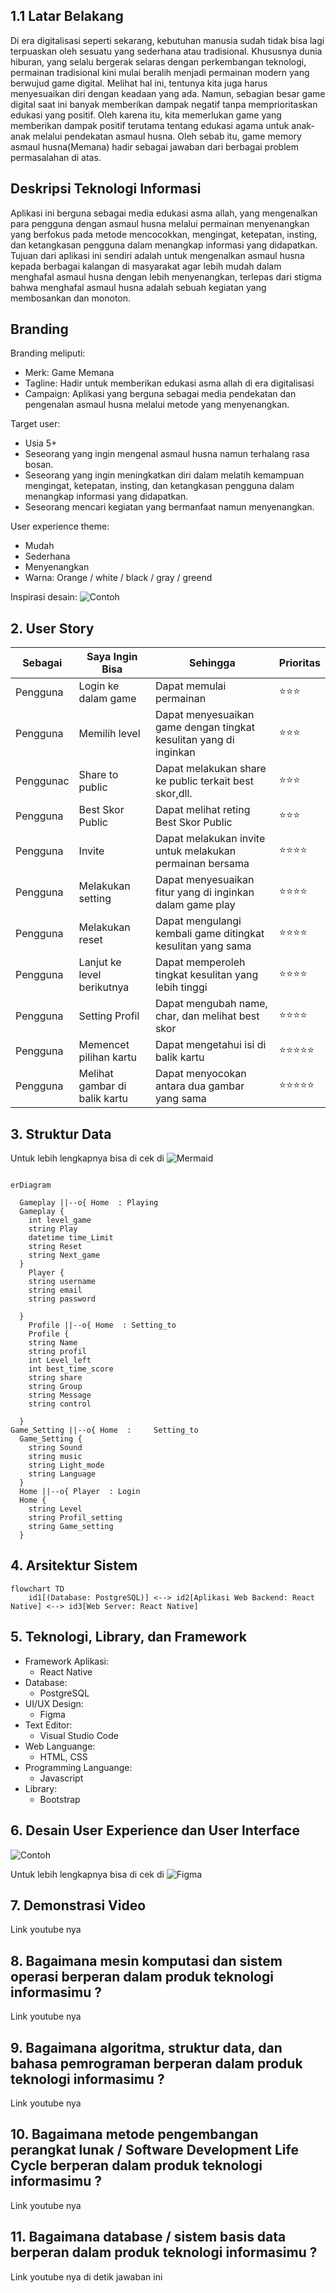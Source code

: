 ## 1.1	Latar Belakang
Di era digitalisasi seperti sekarang, kebutuhan manusia sudah tidak bisa lagi terpuaskan oleh sesuatu yang sederhana atau tradisional. Khususnya dunia hiburan, yang selalu bergerak selaras dengan perkembangan teknologi, permainan tradisional kini mulai beralih menjadi permainan modern yang berwujud game digital. Melihat hal ini, tentunya kita juga harus menyesuaikan diri dengan keadaan yang ada. Namun, sebagian besar game digital saat ini banyak memberikan dampak negatif tanpa memprioritaskan edukasi yang positif. Oleh karena itu, kita memerlukan game yang memberikan dampak positif terutama tentang edukasi agama untuk anak-anak melalui pendekatan asmaul husna. Oleh sebab itu, game memory asmaul husna(Memana) hadir sebagai jawaban dari berbagai problem permasalahan di atas.
## Deskripsi Teknologi Informasi
Aplikasi ini berguna sebagai media edukasi asma allah, yang mengenalkan para pengguna dengan asmaul husna melalui permainan menyenangkan yang berfokus pada metode mencocokkan, mengingat, ketepatan, insting, dan ketangkasan pengguna dalam menangkap informasi yang didapatkan. Tujuan dari aplikasi ini sendiri adalah untuk mengenalkan asmaul husna kepada berbagai kalangan di masyarakat agar lebih mudah dalam menghafal asmaul husna dengan lebih menyenangkan, terlepas dari stigma bahwa menghafal asmaul husna adalah sebuah kegiatan yang membosankan dan monoton. 
## Branding
Branding meliputi:
- Merk: Game Memana
- Tagline: Hadir untuk memberikan edukasi asma allah di era digitalisasi
- Campaign: Aplikasi yang berguna sebagai media pendekatan dan pengenalan asmaul husna melalui metode yang menyenangkan.

Target user:
- Usia 5+
- Seseorang yang ingin mengenal asmaul husna namun terhalang rasa bosan.
- Seseorang yang ingin meningkatkan diri dalam melatih kemampuan mengingat, ketepatan, insting, dan ketangkasan pengguna dalam menangkap informasi yang didapatkan.
- Seseorang mencari kegiatan yang bermanfaat namun menyenangkan.
  
User experience theme:
- Mudah
- Sederhana
- Menyenangkan
- Warna: Orange / white / black / gray / greend
  
Inspirasi desain:
![Contoh](https://cdn.dribbble.com/userupload/5351979/file/original-52323de189bed66d94b6ccf3d01989d9.gif)

## 2. User Story
Sebagai | Saya Ingin Bisa | Sehingga | Prioritas
---|---|---|---
Pengguna | Login ke dalam game | Dapat memulai permainan | ⭐⭐⭐
Pengguna | Memilih level | Dapat menyesuaikan game dengan tingkat kesulitan yang di inginkan | ⭐⭐⭐
Penggunac| Share to public | Dapat melakukan share ke public terkait best skor,dll.|⭐⭐⭐
Pengguna | Best Skor Public | Dapat melihat reting Best Skor Public |⭐⭐⭐
Pengguna | Invite | Dapat melakukan invite untuk melakukan permainan bersama |⭐⭐⭐⭐
Pengguna | Melakukan setting |Dapat menyesuaikan fitur yang di inginkan dalam game play|⭐⭐⭐⭐
Pengguna | Melakukan reset  | Dapat mengulangi kembali game ditingkat kesulitan yang sama | ⭐⭐⭐⭐
Pengguna | Lanjut ke level berikutnya | Dapat memperoleh tingkat kesulitan yang lebih tinggi | ⭐⭐⭐⭐
Pengguna | Setting Profil| Dapat mengubah name, char, dan melihat best skor |⭐⭐⭐⭐
Pengguna | Memencet pilihan kartu | Dapat mengetahui isi di balik kartu | ⭐⭐⭐⭐⭐
Pengguna | Melihat gambar di balik kartu | Dapat menyocokan antara dua gambar yang sama | ⭐⭐⭐⭐⭐
## 3. Struktur Data

Untuk lebih lengkapnya bisa di cek di ![Mermaid](https://mermaid.live/edit#pako:eNqFU7tuwzAM_BVBc_MDnlukQxIUzWrAYGzaEaqHIVFtgyT_Xkl2HvTSxbCOhyN5JM-ydR3KStYW_auCwYOpbW2FWIPBUcNJXC6rlTuLd2dQiEoYNIcIJBjnnF9CKEtC4zfqZkiRCQvklR3ER6JNQAeEpJJY_jQbZdQkdqd-YkBiyA5_qUiKwrxOwSyJ_pZ7psaA3i6TowGlGTJCCD_OdxP4LOpdrzQuu95CiF-cwfPuljnHQhMPYzbFGI09PYEHDNQUI0LrPFcIR1gga-_iyJAthgADZ7XOkneatZYn1eyRKBP-meidxzvcu2g7hpgYVMtnt1HDkRqTdorDYIeY6nw4XZLPhcyDXJRSGLyEYiFfq-JyE6aKuVm5lafAVb5Igz6tQpf2vQjXko6Y5iar9NthD1FTnU4hUyGS259sKyvyEV9kHPPiziciqx50uKNvnSLnb0wsr-10V-W8rn_q7CSI) 

```mermaid

erDiagram

  Gameplay ||--o{ Home  : Playing 
  Gameplay {
    int level_game
    string Play
    datetime time_Limit 
    string Reset
    string Next_game  
  }
    Player {
    string username
    string email
    string password
    
  }
    Profile ||--o{ Home  : Setting_to
    Profile {
    string Name
    string profil 
    int Level_left 
    int best_time_score
    string share
    string Group
    string Message
    string control
    
  }
Game_Setting ||--o{ Home  :     Setting_to 
  Game_Setting {
    string Sound
    string music 
    string Light_mode
    string Language 
  }
  Home ||--o{ Player  : Login 
  Home {
    string Level
    string Profil_setting
    string Game_setting
  }
```

## 4. Arsitektur Sistem
```mermaid
flowchart TD
    id1[(Database: PostgreSQL)] <--> id2[Aplikasi Web Backend: React Native] <--> id3[Web Server: React Native]  
```
## 5. Teknologi, Library, dan Framework

- Framework Aplikasi:
   - React Native
- Database:
   - PostgreSQL
- UI/UX Design:
   - Figma
- Text Editor:
   - Visual Studio Code
- Web Languange:
   - HTML, CSS
- Programming Languange:
   - Javascript
- Library:
   -  Bootstrap

## 6. Desain User Experience dan User Interface


![Contoh](https://github.com/Nightroom/Memoryasmaulhusna.github.io/blob/master/Screenshot%202023-12-24%20095252.png)

Untuk lebih lengkapnya bisa di cek di ![Figma](https://www.figma.com/file/ap1hosOkcal10u42dFHBxW/Avatarg-(Community)?type=design&node-id=0-1&mode=design&t=EHifcDSZptQHqDKf-0) 
## 7. Demonstrasi Video

Link youtube nya

## 8. Bagaimana mesin komputasi dan sistem operasi berperan dalam produk teknologi informasimu ?
Link youtube nya

## 9. Bagaimana algoritma, struktur data, dan bahasa pemrograman berperan dalam produk teknologi informasimu ?
Link youtube nya

## 10. Bagaimana metode pengembangan perangkat lunak / Software Development Life Cycle berperan dalam produk teknologi informasimu ?
Link youtube nya

## 11. Bagaimana database / sistem basis data berperan dalam produk teknologi informasimu ?

Link youtube nya di detik jawaban ini
